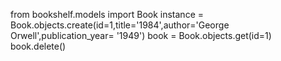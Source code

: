 from bookshelf.models import Book instance = Book.objects.create(id=1,title='1984',author='George Orwell',publication_year= '1949') book = Book.objects.get(id=1) book.delete()


